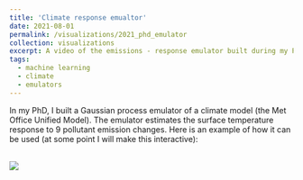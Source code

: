 ```yaml
---
title: 'Climate response emualtor'
date: 2021-08-01
permalink: /visualizations/2021_phd_emulator
collection: visualizations
excerpt: A video of the emissions - response emulator built during my PhD.
tags:
  - machine learning
  - climate
  - emulators
---
```


In my  PhD, I built a Gaussian process emulator of a climate model (the Met Office Unified Model). 
The emulator estimates the surface temperature response to 9 pollutant emission changes. Here is an example
of how it can be used (at some point I will make this interactive):

<br/><img src='/images/visualizations/Emulator_widget.mov'>

 
